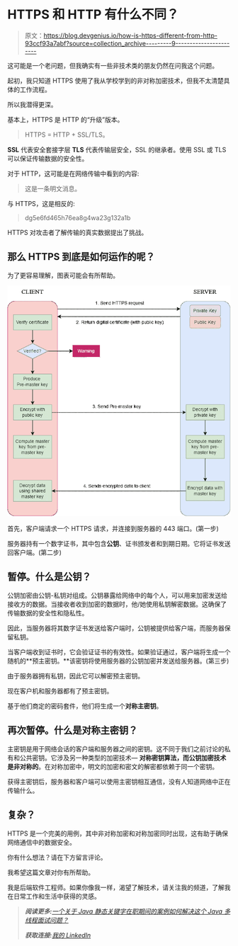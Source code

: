 # HTTPS 和 HTTP 有什么不同？

> 原文：<https://blog.devgenius.io/how-is-https-different-from-http-93ccf93a7abf?source=collection_archive---------9----------------------->

这可能是一个老问题，但我确实有一些非技术类的朋友仍然在问我这个问题。

起初，我只知道 HTTPS 使用了我从学校学到的非对称加密技术，但我不太清楚具体的工作流程。

所以我潜得更深。

基本上，HTTPS 是 HTTP 的“升级”版本。

> HTTPS = HTTP + SSL/TLS。

**SSL** 代表安全套接字层 **TLS** 代表传输层安全，SSL 的继承者。使用 SSL 或 TLS 可以保证传输数据的安全性。

对于 HTTP，这可能是在网络传输中看到的内容:

> 这是一条明文消息。

与 HTTPS，这是相反的:

> dg5e6fd465h76ea8g4wa23g132a1b

HTTPS 对攻击者了解传输的真实数据提出了挑战。

## 那么 HTTPS 到底是如何运作的呢？

为了更容易理解，图表可能会有所帮助。

![](img/3c120d5a5e401df29c8eeece00992da2.png)

首先，客户端请求一个 HTTPS 请求，并连接到服务器的 443 端口。(第一步)

服务器持有一个数字证书，其中包含**公钥**、证书颁发者和到期日期。它将证书发送回客户端。(第二步)

## 暂停。什么是公钥？

公钥加密由公钥-私钥对组成。公钥暴露给网络中的每个人，可以用来加密发送给接收方的数据。当接收者收到加密的数据时，他/她使用私钥解密数据。这确保了传输数据的安全性和隐私性。

因此，当服务器将其数字证书发送给客户端时，公钥被提供给客户端，而服务器保留私钥。

当客户端收到证书时，它会验证证书的有效性。如果验证通过，客户端将生成一个随机的**预主密钥。**该密钥将使用服务器的公钥加密并发送给服务器。(第三步)

由于服务器拥有私钥，因此它可以解密预主密钥。

现在客户机和服务器都有了预主密钥。

基于他们商定的密码套件，他们将生成一个**对称主密钥**。

## 再次暂停。什么是对称主密钥？

主密钥是用于网络会话的客户端和服务器之间的密钥。这不同于我们之前讨论的私有和公共密钥。它涉及另一种类型的加密技术— **对称密钥算法，**而公钥加密技术是**非对称的**。在对称加密中，明文的加密和密文的解密都依赖于同一个密钥。

获得主密钥后，服务器和客户端可以使用主密钥相互通信，没有人知道网络中正在传输什么。

## 复杂？

HTTPS 是一个完美的用例，其中非对称加密和对称加密同时出现，这有助于确保网络通信中的数据安全。

你有什么想法？请在下方留言评论。

我希望这篇文章对你有所帮助。

我是后端软件工程师。如果你像我一样，渴望了解技术，请关注我的频道，了解我在日常工作和生活中获得的灵感。

> ***阅读更多:***[*一个关于 Java 静态关键字在职期间的案例*](/a-case-about-java-static-keyword-during-my-job-53cebb6af597)[*如何解决这个 Java 多线程面试问题？*](/how-can-you-solve-this-java-multithreading-interview-problem-8e6ec53fab27)
> 
> ***获取连接:***[*我的 LinkedIn*](https://www.linkedin.com/in/daini-wang-5127b2182)